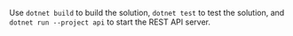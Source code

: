 Use `dotnet build` to build the solution, `dotnet test` to test the solution, and `dotnet run --project api` to start the REST API server.
